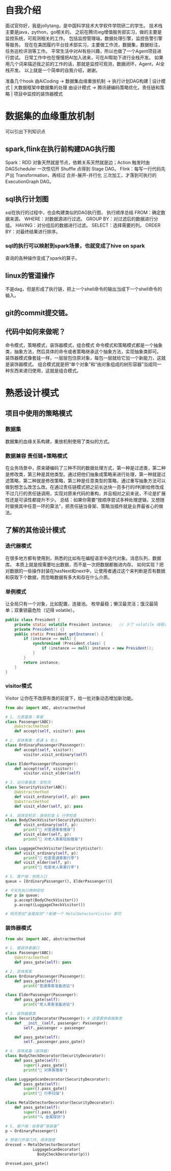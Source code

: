 # 自我介绍
面试官你好，我是jollytang，是中国科学技术大学软件学院研二的学生。
技术栈主要是java，python，go相关的。
之前在腾讯ieg增值服务部实习，做的主要是监控系统，可观测相关的工作。
包括监控管理端，数据处理引擎，监控告警引擎等服务。
现在在美团履约平台技术部实习，主要做工作流，数据集，数据标注，任务巡检评测等工作。
平常生活中对AI有些兴趣，所以也做了一个Agent项目进行尝试。
日常工作中也在慢慢把AI加入进来，可在AI帮助下进行全栈开发。
如果用几个词来描述我之前的工作的话，那就是监控可观测，数据闭环，Agent，AI全栈开发。
以上就是一个简单的自我介绍，谢谢。

准备几个hook
由AiCoding -> 数据集血缘重放机制 -> 执行计划DAG构建 | 设计模式 | 大数据框架中数据集的处理
由设计模式 -> 腾讯硬编码策略优化，责任链和策略 | 项目中监控的装饰器模式 
# 数据集的血缘重放机制
可以引出下列知识点
## spark,flink在执行前构建DAG执行图
Spark：RDD 对象天然就是节点，依赖关系天然就是边；Action 触发时由 DAGScheduler 一次性切开 Shuffle 点得到 Stage DAG。
Flink：每写一行代码先产出 Transformation，再经过 合并-展开-并行化 三次加工，才落到可执行的 ExecutionGraph DAG。
## sql执行计划图
sql在执行的过程中，也会构建类似的DAG执行图，
执行顺序总结
FROM：确定数据来源。
WHERE：对数据源进行过滤。
GROUP BY：对过滤后的数据进行分组。
HAVING：对分组后的数据进行过滤。
SELECT：选择需要的列。
ORDER BY：对最终结果进行排序。

### sql的执行可以映射到spark场景，也就变成了hive on spark
查询的各种操作变成了spark的算子。

## linux的管道操作
不是dag，但是形成了执行链，把上一个shell命令的输出当成下一个shell命令的输入。

## git的commit提交链。

## 代码中如何来做呢？
命令模式，策略模式，装饰器模式，组合模式
命令模式和策略模式都是一个抽象类，抽象方法，然后具体的命令或者策略继承这个抽象方法，实现抽象类即可。
装饰器模式像套娃一样，一层层包住原对象，每包一层就给它加一个新能力，这就是装饰器模式。
组合模式就是把“单个对象”和“由对象组成的树形容器”当成同一种东西来递归使用，这就是组合模式。

# 熟悉设计模式

## 项目中使用的策略模式 
### 数据集
数据集的血缘关系构建，重放机制使用了类似的方式。
### 数据兼容 责任链+策略模式
在业务场景中，原来硬编码了三种不同的数据处理方式，第一种是过滤类，第二种是修改类，第三种是其他类型。通过把他们抽象成策略来进行处理，第一种就是过滤策略，第二种就是修改策略，第三种是任意类型的策略，通过重写抽象方法可以做到想怎么改怎么改。在通过责任链模式把之前长达快一百多行的if判断给修改成不过几行的责任链调用，实现对原来代码的重构，并且相对之前来说，不论是扩展性还是可读性都提升不少。
总结：如果你需要“按顺序尝试多种处理逻辑，又想随时替换其中任意一环的算法”，把责任链当骨架、策略当插件就是业界最省心的做法。
## 了解的其他设计模式
### 迭代器模式
在很多地方都有使用到，熟悉的比如有在编程语言中迭代对象。消息队列，数据库。
本质上就是按需要吐出数据，而不是一次把数据都搬进内存。
如何实现？把对数据的一些操作封装在hasNext和next中，让使用者通过这个来判断是否有数据和获取下个数据，而忽略数据有多大和存在什么介质。
### 单例模式
让全局只有一个对象，比如配置，连接池。
枚举最稳；懒汉最灵活；饿汉最简单；双重锁最危险（记得 volatile）。
```java
public class President {
    private static volatile President instance;   // 少了 volatile 线程会拿到半对象
    private President() {}
    public static President getInstance() {
        if (instance == null) {
            synchronized (President.class) {
                if (instance == null) instance = new President();
            }
        }
        return instance;
    }
}
```
### visitor模式
Visitor 让你在不改原有类的前提下，给一批对象动态增加新功能。
```python
from abc import ABC, abstractmethod

# 1. 元素基类：乘客
class Passenger(ABC):
    @abstractmethod
    def accept(self, visitor): pass

# 2. 具体乘客：普通 & 老人
class OrdinaryPassenger(Passenger):
    def accept(self, visitor):
        visitor.visit_ordinary(self)

class ElderPassenger(Passenger):
    def accept(self, visitor):
        visitor.visit_elder(self)

# 3. 访问者基类：安检员
class SecurityVisitor(ABC):
    @abstractmethod
    def visit_ordinary(self, p): pass
    @abstractmethod
    def visit_elder(self, p): pass

# 4. 具体安检员：身体检查 & 行李检查
class BodyCheckVisitor(SecurityVisitor):
    def visit_ordinary(self, p):
        print("👮 对普通乘客搜身")
    def visit_elder(self, p):
        print("👮 对老人乘客轻拍搜身")

class LuggageCheckVisitor(SecurityVisitor):
    def visit_ordinary(self, p):
        print("🧳 检查普通乘客行李")
    def visit_elder(self, p):
        print("🧳 检查老人乘客行李")

# 5. 客户端：地铁入口
queue = [OrdinaryPassenger(), ElderPassenger()]

# 今天先执行两种安检
for p in queue:
    p.accept(BodyCheckVisitor())
    p.accept(LuggageCheckVisitor())

# 明天想加“金属探测”？新建一个 MetalDetectorVisitor 即可
```

### 装饰器模式
```python
from abc import ABC, abstractmethod

# 1. 被装饰者接口
class Passenger(ABC):
    @abstractmethod
    def pass_gate(self): pass

# 2. 具体乘客
class OrdinaryPassenger(Passenger):
    def pass_gate(self):
        print("普通乘客准备进站")

class ElderPassenger(Passenger):
    def pass_gate(self):
        print("老人乘客准备进站")

# 3. 装饰器基类
class SecurityDecorator(Passenger): # 这里要继承抽象类
    def __init__(self, passenger: Passenger):
        self._passenger = passenger

    def pass_gate(self):
        self._passenger.pass_gate()

# 4. 具体装备（装饰器）
class BodyCheckDecorator(SecurityDecorator):
    def pass_gate(self):
        super().pass_gate()
        print("👮 对乘客搜身")

class LuggageScanDecorator(SecurityDecorator):
    def pass_gate(self):
        super().pass_gate()
        print("🧳 行李扫描")

class MetalDetectorDecorator(SecurityDecorator):
    def pass_gate(self):
        super().pass_gate()
        print("🔍 金属探测")

# 5. 客户端：给乘客“穿装备”
p = OrdinaryPassenger()

# 想穿几件穿几件，顺序随意
dressed = MetalDetectorDecorator(
            LuggageScanDecorator(
              BodyCheckDecorator(p)))

dressed.pass_gate()
```